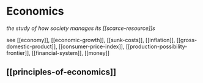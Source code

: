 # Economics

_the study of how society manages its [[scarce-resource]]s_

see [[economy]], [[economic-growth]], [[sunk-costs]], [[inflation]], [[gross-domestic-product]], [[consumer-price-index]], [[production-possibility-frontier]], [[financial-system]], [[money]]

## [[principles-of-economics]]
